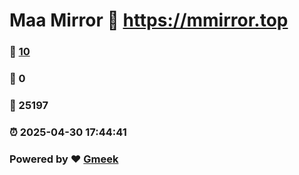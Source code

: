 # Maa Mirror :link: https://mmirror.top 
### :page_facing_up: [10](https://mmirror.top/tag.html) 
### :speech_balloon: 0 
### :hibiscus: 25197 
### :alarm_clock: 2025-04-30 17:44:41 
### Powered by :heart: [Gmeek](https://github.com/Meekdai/Gmeek)
